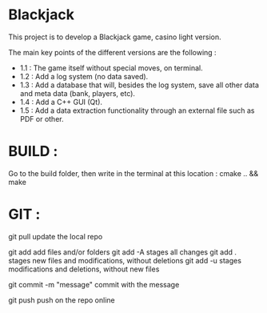 # Blackjack
This project is to develop a Blackjack game, casino light version.

The main key points of the different versions are the following :
  - 1.1 : The game itself without special moves, on terminal.
  - 1.2 : Add a log system (no data saved).
  - 1.3 : Add a database that will, besides the log system, save all other data and meta data (bank, players, etc).
  - 1.4 : Add a C++ GUI (Qt).
  - 1.5 : Add a data extraction functionality through an external file such as PDF or other.


# BUILD :
Go to the build folder, then write in the terminal at this location : cmake .. && make


# GIT :
git pull			update the local repo

git add			add files and/or folders
    git add -A stages all changes
    git add . stages new files and modifications, without deletions
    git add -u stages modifications and deletions, without new files

git commit -m "message"	commit with the message

git push			push on the repo online

